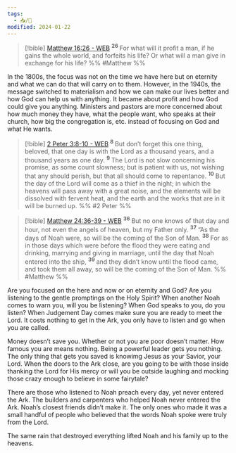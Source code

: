 ```yaml
---
tags:
  - 📥/🌱
modified: 2024-01-22
---
```


> [!bible] [Matthew 16:26 - WEB](https://bible-api.com/Matthew+16:26?translation=web)
>  <sup> **26** </sup>For what will it profit a man, if he gains the whole world, and forfeits his life? Or what will a man give in exchange for his life?
 %% #Matthew %%

In the 1800s, the focus was not on the time we have here but on eternity and what we can do that will carry on to them. However, in the 1940s, the message switched to materialism and how we can make our lives better and how God can help us with anything. It became about profit and how God could give you anything. Ministers and pastors are more concerned about how much money they have, what the people want, who speaks at their church, how big the congregation is, etc. instead of focusing on God and what He wants.

> [!bible] [2 Peter 3:8-10 - WEB](https://bible-api.com/2+Peter+3:8-10?translation=web)
>  <sup> **8** </sup>But don’t forget this one thing, beloved, that one day is with the Lord as a thousand years, and a thousand years as one day. <sup> **9** </sup>The Lord is not slow concerning his promise, as some count slowness; but is patient with us, not wishing that any should perish, but that all should come to repentance. <sup> **10** </sup>But the day of the Lord will come as a thief in the night; in which the heavens will pass away with a great noise, and the elements will be dissolved with fervent heat, and the earth and the works that are in it will be burned up.
 %% #2 Peter %%

> [!bible] [Matthew 24:36-39 - WEB](https://bible-api.com/Matthew+24:36-39?translation=web)
>  <sup> **36** </sup>But no one knows of that day and hour, not even the angels of heaven, but my Father only. <sup> **37** </sup>“As the days of Noah were, so will be the coming of the Son of Man. <sup> **38** </sup>For as in those days which were before the flood they were eating and drinking, marrying and giving in marriage, until the day that Noah entered into the ship, <sup> **39** </sup>and they didn’t know until the flood came, and took them all away, so will be the coming of the Son of Man.
 %% #Matthew %%

Are you focused on the here and now or on eternity and God? Are you listening to the gentle promptings on the Holy Spirit? When another Noah comes to warn you, will you be listening? When God speaks to you, do you listen? When Judgement Day comes make sure you are ready to meet the Lord. It costs nothing to get in the Ark, you only have to listen and go when you are called.

Money doesn’t save you. Whether or not you are poor doesn’t matter. How famous you are means nothing. Being a powerful leader gets you nothing. The only thing that gets you saved is knowimg Jesus as your Savior, your Lord. When the doors to the Ark close, are you going to be with those inside thanking the Lord for His mercy or will you be outside laughing and mocking those crazy enough to believe in some fairytale?

There are those who listened to Noah preach every day, yet never entered the Ark. The builders and carpenters who helped Noah never entered the Ark. Noah’s closest friends didn’t make it. The only ones who made it was a small handful of people who believed that the words Noah spoke were truly from the Lord.

The same rain that destroyed everything lifted Noah and his family up to the heavens.
